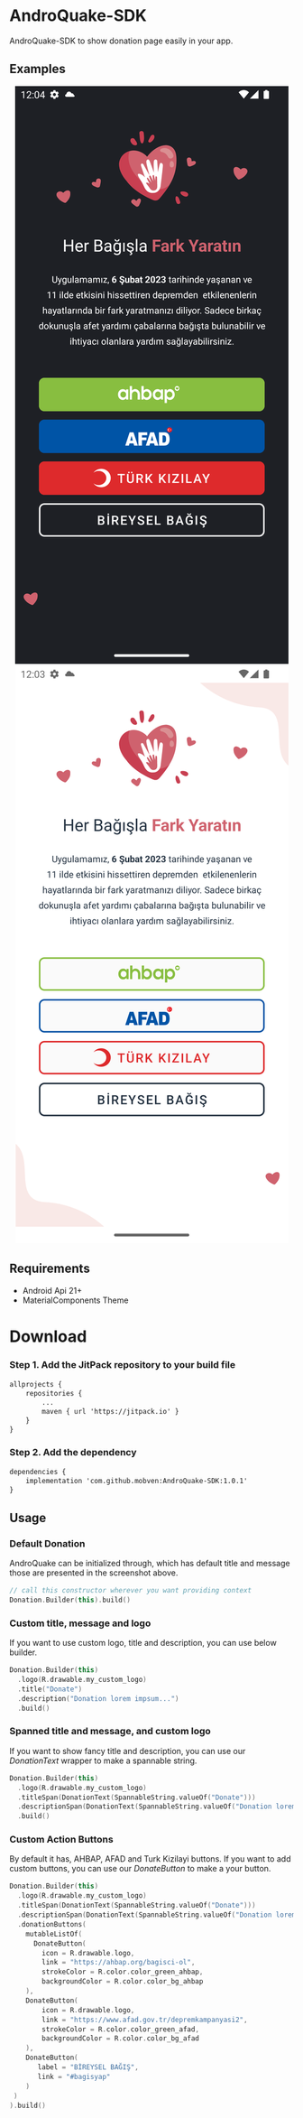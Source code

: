 # AndroQuake-SDK
AndroQuake-SDK to show donation page easily in your app.

## Examples
<p align="center">
  <img alt="UI" src="Docs/dark.png">
  <img alt="UI" src="Docs/light.png">
</p>

## Requirements
* Android Api 21+
* MaterialComponents Theme

# Download

### Step 1. Add the JitPack repository to your build file

```
allprojects {
    repositories {
	    ...
	    maven { url 'https://jitpack.io' }
	}
}

```

### Step 2. Add the dependency

```
dependencies {
    implementation 'com.github.mobven:AndroQuake-SDK:1.0.1'
}
```

## Usage
### Default Donation
AndroQuake can be initialized through, which has default title and message those are presented in the screenshot above.
```kotlin
// call this constructor wherever you want providing context
Donation.Builder(this).build()
```

### Custom title, message and logo
If you want to use custom logo, title and description, you can use below builder.
```kotlin 
Donation.Builder(this)
  .logo(R.drawable.my_custom_logo)
  .title("Donate")
  .description("Donation lorem impsum...")
  .build()
```


### Spanned title and message, and custom logo
If you want to show fancy title and description, you can use our *DonationText* wrapper to make a spannable string.
```kotlin    
Donation.Builder(this)
  .logo(R.drawable.my_custom_logo)
  .titleSpan(DonationText(SpannableString.valueOf("Donate")))
  .descriptionSpan(DonationText(SpannableString.valueOf("Donation lorem impsum...")))
  .build()
```

### Custom Action Buttons
By default it has, AHBAP, AFAD and Turk Kizilayi buttons. If you want to add custom buttons, you can use our *DonateButton* to make a your button.
```kotlin
Donation.Builder(this)
  .logo(R.drawable.my_custom_logo)
  .titleSpan(DonationText(SpannableString.valueOf("Donate")))
  .descriptionSpan(DonationText(SpannableString.valueOf("Donation lorem impsum...")))
  .donationButtons(
    mutableListOf(
      DonateButton(
        icon = R.drawable.logo,
        link = "https://ahbap.org/bagisci-ol",
        strokeColor = R.color.color_green_ahbap,
        backgroundColor = R.color.color_bg_ahbap
    ),
    DonateButton(
        icon = R.drawable.logo,
        link = "https://www.afad.gov.tr/depremkampanyasi2",
        strokeColor = R.color.color_green_afad,
        backgroundColor = R.color.color_bg_afad
    ),
    DonateButton(
       label = "BİREYSEL BAĞIŞ",
       link = "#bagisyap"
    )
 )
).build()
```
